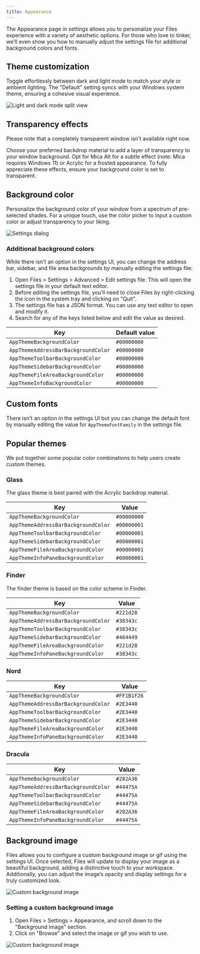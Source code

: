 ```yaml
---
title: Appearance
---
```


<script>
  import { InfoBar } from "fluent-svelte";
</script>

The Appearance page in settings allows you to personalize your Files experience with a variety of aesthetic options. For those who love to tinker, we’ll even show you how to manually adjust the settings file for additional background colors and fonts.

## Theme customization

Toggle effortlessly between dark and light mode to match your style or ambient lighting. The "Default" setting syncs with your Windows system theme, ensuring a cohesive visual experience.

![Light and dark mode split view](/docs-resources/Dark-Light-Mode.png)


## Transparency effects

<InfoBar severity="information">
  Please note that a completely transparent window isn't available right now.
</InfoBar>

Choose your preferred backdrop material to add a layer of transparency to your window background. Opt for Mica Alt for a subtle effect (note: Mica requires Windows 11) or Acrylic for a frosted appearance. To fully appreciate these effects, ensure your background color is set to transparent.


## Background color

Personalize the background color of your window from a spectrum of pre-selected shades. For a unique touch, use the color picker to input a custom color or adjust transparency to your liking.

![Settings dialog](/docs-resources/Settings-Appearance.png)


### Additional background colors

While there isn't an option in the settings UI, you can change the address bar, sidebar, and file area backgrounds by manually editing the settings file:

1. Open Files > Settings > Advanced > Edit settings file. This will open the settings file in your default text editor.
2. Before editing the settings file, you’ll need to close Files by right-clicking the icon in the system tray and clicking on "Quit".
3. The settings file has a JSON format. You can use any text editor to open and modify it.
4. Search for any of the keys listed below and edit the value as desired.

| Key                                 | Default value |
| ----------------------------------- | ------------- |
| `AppThemeBackgroundColor`           | `#00000000`   |
| `AppThemeAddressBarBackgroundColor` | `#00000000`   |
| `AppThemeToolbarBackgroundColor`    | `#00000000`   |
| `AppThemeSidebarBackgroundColor`    | `#00000000`   |
| `AppThemeFileAreaBackgroundColor`   | `#00000000`   |
| `AppThemeInfoBackgroundColor`       | `#00000000`   |

## Custom fonts

There isn't an option in the settings UI but you can change the default font by manually editing the value for `AppThemeFontFamily` in the settings file.

## Popular themes

We put together some popular color combinations to help users create custom themes.

### Glass

The glass theme is best paired with the Acrylic backdrop material.

| Key                                 | Value       |
| ----------------------------------- | ----------- |
| `AppThemeBackgroundColor`           | `#00000000` |
| `AppThemeAddressBarBackgroundColor` | `#00000001` |
| `AppThemeToolbarBackgroundColor`    | `#00000001` |
| `AppThemeSidebarBackgroundColor`    | `#00000001` |
| `AppThemeFileAreaBackgroundColor`   | `#00000001` |
| `AppThemeInfoPaneBackgroundColor`   | `#00000001` |

### Finder

The finder theme is based on the color scheme in Finder.

| Key                                 | Value     |
| ----------------------------------- | --------- |
| `AppThemeBackgroundColor`           | `#221d28` |
| `AppThemeAddressBarBackgroundColor` | `#38343c` |
| `AppThemeToolbarBackgroundColor`    | `#38343c` |
| `AppThemeSidebarBackgroundColor`    | `#464449` |
| `AppThemeFileAreaBackgroundColor`   | `#221d28` |
| `AppThemeInfoPaneBackgroundColor`   | `#38343c` |

### Nord

| Key                                 | Value       |
| ----------------------------------- | ----------- |
| `AppThemeBackgroundColor`           | `#FF1B1F26` |
| `AppThemeAddressBarBackgroundColor` | `#2E3440`   |
| `AppThemeToolbarBackgroundColor`    | `#2E3440`   |
| `AppThemeSidebarBackgroundColor`    | `#2E3440`   |
| `AppThemeFileAreaBackgroundColor`   | `#2E3440`   |
| `AppThemeInfoPaneBackgroundColor`   | `#2E3440`   |

### Dracula

| Key                                 | Value       |
| ----------------------------------- | ----------- |
| `AppThemeBackgroundColor`           | `#282A36`   |
| `AppThemeAddressBarBackgroundColor` | `#44475A`   |
| `AppThemeToolbarBackgroundColor`    | `#44475A`   |
| `AppThemeSidebarBackgroundColor`    | `#44475A`   |
| `AppThemeFileAreaBackgroundColor`   | `#282A36`   |
| `AppThemeInfoPaneBackgroundColor`   | `#44475A`   |

## Background image

Files allows you to configure a custom background image or gif using the settings UI. Once selected, Files will update to display your image as a beautiful background, adding a distinctive touch to your workspace. Additionally, you can adjust the image’s opacity and display settings for a truly customized look.

![Custom background image](/docs-resources/Background-Image.png)


### Setting a custom background image

1. Open Files > Settings > Appearance, and scroll down to the "Background image" section.
2. Click on "Browse" and select the image or gif you wish to use.

![Custom background image](/docs-resources/Settings-Appearance-Background-Image.png)


